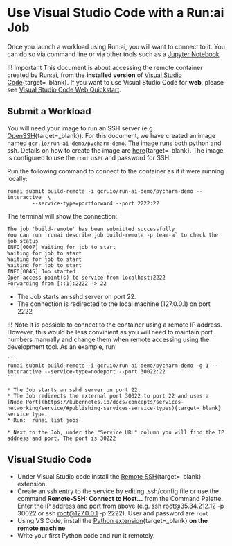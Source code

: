 # Use Visual Studio Code with a Run:ai Job

Once you launch a workload using Run:ai, you will want to connect to it. You can do so via command line or via other tools such as a [Jupyter Notebook](../Walkthroughs/quickstart-jupyter.md)

!!! Important
    This document is about accessing the remote container created by Run:ai, from the __installed version__ of [Visual Studio Code](https://code.visualstudio.com/){target=_blank}. If you want to use Visual Studio Code for __web__, please see [Visual Studio Code Web Quickstart](../Walkthroughs/quickstart-vscode.md).


## Submit a Workload

You will need your image to run an SSH server  (e.g [OpenSSH](https://www.ssh.com/ssh/sshd/){target=_blank}). For this document, we have created an image named `gcr.io/run-ai-demo/pycharm-demo`. The image runs both python and ssh. Details on how to create the image are [here](https://github.com/run-ai/docs/tree/master/quickstart/python%2Bssh){target=_blank}. The image is configured to use the ``root`` user and password for SSH.

Run the following command to connect to the container as if it were running locally:

```
runai submit build-remote -i gcr.io/run-ai-demo/pycharm-demo --interactive  \
        --service-type=portforward --port 2222:22
```

The terminal will show the connection: 

``` shell
The job 'build-remote' has been submitted successfully
You can run `runai describe job build-remote -p team-a` to check the job status
INFO[0007] Waiting for job to start
Waiting for job to start
Waiting for job to start
Waiting for job to start
INFO[0045] Job started
Open access point(s) to service from localhost:2222
Forwarding from [::1]:2222 -> 22
```

* The Job starts an sshd server on port 22.
* The connection is redirected to the local machine (127.0.0.1) on port 2222

!!! Note
    It is possible to connect to the container using a remote IP address. However, this would be less convinient as you will need to maintain port numbers manually and change them when remote accessing using the development tool. As an example, run:

    ```
    runai submit build-remote -i gcr.io/run-ai-demo/pycharm-demo -g 1 --interactive --service-type=nodeport --port 30022:22
    ```

    * The Job starts an sshd server on port 22.
    * The Job redirects the external port 30022 to port 22 and uses a [Node Port](https://kubernetes.io/docs/concepts/services-networking/service/#publishing-services-service-types){target=_blank} service type.
    * Run: `runai list jobs`

    * Next to the Job, under the "Service URL" column you will find the IP address and port. The port is 30222 


## Visual Studio Code

* Under Visual Studio code install the [Remote SSH](https://marketplace.visualstudio.com/items?itemName=ms-vscode-remote.remote-ssh#:~:text=Press%20F1%20and%20run%20the,setting%20up%20key%20based%20authentication){target=_blank} extension.
* Create an ssh entry to the service by editing .ssh/config file or use the command __Remote-SSH: Connect to Host...__ from the Command Palette.  Enter the IP address and port from above (e.g. ssh root@35.34.212.12 -p 30022 or ssh root@127.0.0.1 -p 2222). User and password are ``root`` 
* Using VS Code, install the [Python extension](https://marketplace.visualstudio.com/items?itemName=ms-python.python){target=_blank} __on the remote machine__  
* Write your first Python code and run it remotely.